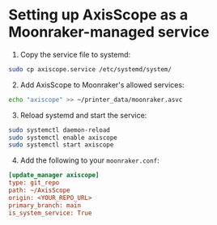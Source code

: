 # Setting up AxisScope as a Moonraker-managed service

1. Copy the service file to systemd:
```bash
sudo cp axiscope.service /etc/systemd/system/
```

2. Add AxisScope to Moonraker's allowed services:
```bash
echo "axiscope" >> ~/printer_data/moonraker.asvc
```

3. Reload systemd and start the service:
```bash
sudo systemctl daemon-reload
sudo systemctl enable axiscope
sudo systemctl start axiscope
```

4. Add the following to your `moonraker.conf`:
```ini
[update_manager axiscope]
type: git_repo
path: ~/AxisScope
origin: <YOUR_REPO_URL>
primary_branch: main
is_system_service: True
